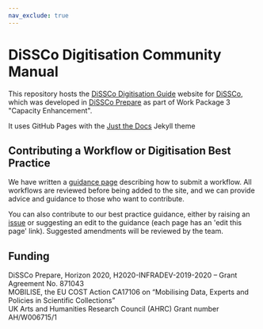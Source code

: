 ```yaml
---
nav_exclude: true
---
```


# DiSSCo Digitisation Community Manual
This repository hosts the [DiSSCo Digitisation Guide](https://dissco.github.io/) website for [DiSSCo](https://dissco.eu), which was developed in 
[DiSSCo Prepare](https://www.dissco.eu/dissco-prepare/) as part of Work Package 3 "Capacity Enhancement".

It uses GitHub Pages with the [Just the Docs](https://just-the-docs.github.io/just-the-docs/) Jekyll theme

## Contributing a Workflow or Digitisation Best Practice
We have written a [guidance page](https://dissco.github.io/Guidance/GitHub.html) describing how to submit a workflow. All workflows are reviewed before being added to the site, and we can provide advice and guidance to those who want to contribute. 

You can also contribute to our best practice guidance, either by raising an [issue](https://github.com/DiSSCo/dissco.github.io/issues) or suggesting an edit to the guidance (each page has an 'edit this page' link). Suggested amendments will be reviewed by the team.

## Funding

DiSSCo Prepare, Horizon 2020, H2020-INFRADEV-2019-2020 – Grant Agreement No. 871043\
MOBILISE, the EU COST Action CA17106 on “Mobilising Data, Experts and Policies in Scientific Collections”\
UK Arts and Humanities Research Council (AHRC) Grant number AH/W006715/1

